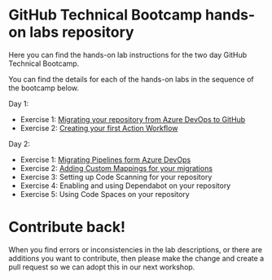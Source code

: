 # GitHub Technical Bootcamp hands-on labs repository

Here you can find the hands-on lab instructions for the two day GitHub Technical Bootcamp.

You can find the details for each of the hands-on labs in the sequence of the bootcamp below. 

Day 1:
- Exercise 1: [Migrating your repository from Azure DevOps to GitHub](settinguprepository.md)
- Exercise 2: [Creating your first Action Workflow](myfirstaction.md)

Day 2:
- Exercise 1: [Migrating Pipelines form Azure DevOps](migration.md) 
- Exercise 2: [Adding Custom Mappings for your migrations](Adding-Custom-Mappings-for-your-migrations.md)
- Exercise 3: Setting up Code Scanning for your repository
- Exercise 4: Enabling and using Dependabot on your repository
- Exercise 5: Using Code Spaces on your repository

# Contribute back!
When you find errors or inconsistencies in the lab descriptions, or there are additions you want to contribute, then please make the change and create a pull request so we can adopt this in our next workshop. 
